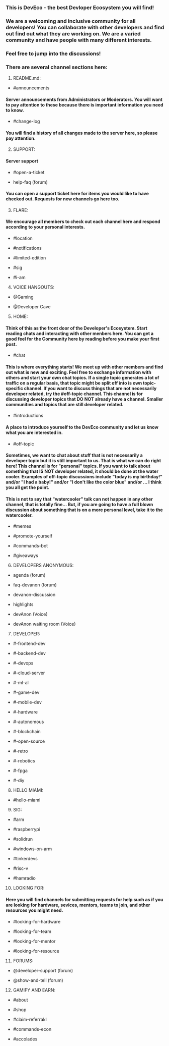  ### This is DevEco - the best Devloper Ecosystem you will find!

 ### We are a welcoming and inclusive community for all developers! You can collaborate with other developers and find out find out what they are working on. We are a varied community and have people with many different interests.

 ### Feel free to jump into the discussions!

 ### There are several channel sections here:

 1. README.md:

 - #announcements

 #### Server announcements from Administrators or Moderators. You will want to pay attention to these because there is important information you need to know.

 - #change-log

 #### You will find a history of all changes made to the server here, so please pay attention.

 2. SUPPORT:

 #### Server support

 - #open-a-ticket

 - help-faq (forum)

 #### You can open a support ticket here for items you would like to have checked out. Requests for new channels go here too.

 3. FLARE:

 #### We encourage all members to check out each channel here and respond according to your personal interests.

  - #location

  - #notifications

  - #limited-edition

  - #sig

  - #i-am

 4. VOICE HANGOUTS:

  - @Gaming

  - @Developer Cave

 5. HOME:

 #### Think of this as the front door of the Developer's Ecosystem. Start reading chats and interacting with other menbers here. You can get a good feel for the Community here by reading before you make your first post.

  - #chat

 #### This is where everything starts! We meet up with other members and find out what is new and exciting. Feel free to exchange information with others and start your own chat topics. If a single topic generates a lot of traffic on a regular basis, that topic might be split off into is own topic-specific channel. If you want to discuss things that are not necessarily developer related, try the #off-topic channel. This channel is for discussing developer topics that DO NOT already have a channel. Smaller communities and topics that are still developer related.

  - #introductions

 #### A place to introduce yourself to the DevEco community and let us know what you are interested in.

  - #off-topic

 #### Sometimes, we want to chat about stuff that is not necessarily a developer topic but it is still important to us. That is what we can do right here! This channel is for "personal" topics. If you want to talk about something that IS NOT developer related, it should be done at the water cooler. Examples of ⁠off-topic discussions include "today is my birthday!" and/or "I had a baby!" and/or "I don't like the color blue" and/or ... I think you all get the point.

 #### This is not to say that "watercooler" talk can not happen in any other channel, that is totally fine... But, if you are going to have a full blown discussion about something that is on a more personal level, take it to the watercooler.

  - #memes

  - #promote-yourself

  - #commands-bot

  - #giveaways

 6. DEVELOPERS ANONYMOUS:

  - agenda (forum)

  - faq-devanon (forum)

  - devanon-discussion

  - highlights

  - devAnon (Voice)

  - devAnon waiting room (Voice)

 7. DEVELOPER:

  - #-frontend-dev

  - #-backend-dev

  - #-devops

  - #-cloud-server

  - #-ml-al

  - #-game-dev

  - #-mobile-dev

  - #-hardware

  - #-autonomous

  - #-blockchain

  - #-open-source

  - #-retro

  - #-robotics

  - #-fpga

  - #-diy

 8. HELLO MIAMI:

  - #hello-miami

 9. SIG:

  - #arm

  - #raspberrypi

  - #solidrun

  - #windows-on-arm

  - #tinkerdevs

  - #risc-v

  - #hamradio

 10. LOOKING FOR:

  #### Here you will find channels for submitting requests for help such as if you are looking for hardware, sevices, mentors, teams to join, and other resources you might need.

  - #looking-for-hardware

  - #looking-for-team

  - #looking-for-mentor

  - #looking-for-resource

 11. FORUMS:

  - @developer-support (forum)

  - @show-and-tell (forum)

 12. GAMIFY AND EARN:

  - #about

  - #shop

  - #claim-referrakl

  - #commands-econ

  - #accolades

